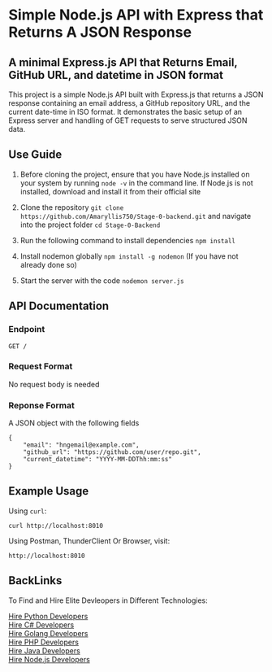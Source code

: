 # Simple Node.js API with Express that Returns A JSON Response

## A minimal Express.js API that Returns Email, GitHub URL, and datetime in JSON format 

This project is a simple Node.js API built with Express.js that returns a JSON response containing an email address, a GitHub repository URL, and the current date-time in ISO format. It demonstrates the basic setup of an Express server and handling of GET requests to serve structured JSON data.

## Use Guide
1. Before cloning the project, ensure that you have Node.js installed on your system by running `node -v` in the command line. If Node.js is not installed, download and install it from their official site

2. Clone the repository `git clone https://github.com/Amaryllis750/Stage-0-backend.git` and navigate into the project folder `cd Stage-0-Backend`

3. Run the following command to install dependencies `npm install`

4. Install nodemon globally `npm install -g nodemon` (If you have not already done so)

5. Start the server with the code `nodemon server.js`



## API Documentation
### Endpoint
`GET / `

### Request Format
No request body is needed

### Reponse Format
A JSON object with the following fields
```
{
    "email": "hngemail@example.com",
    "github_url": "https://github.com/user/repo.git", 
    "current_datetime": "YYYY-MM-DDThh:mm:ss"
}
```

## Example Usage
Using `curl`:

`curl http://localhost:8010`


Using Postman, ThunderClient Or Browser, visit:

`http://localhost:8010`


## BackLinks
To Find and Hire Elite Devleopers in Different Technologies:

[Hire Python Developers]("https://hng.tech/hire/python-developers")  
[Hire C# Developers]("https://hng.tech/hire/csharp-developers")  
[Hire Golang Developers]("https://hng.tech/hire/golang-developers")  
[Hire PHP Developers]("https://hng.tech/hire/php-developers")  
[Hire Java Developers]("https://hng.tech/hire/java-developers")  
[Hire Node.js Developers]("https://hng.tech/hire/nodejs-developers")  
